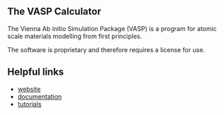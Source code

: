The VASP Calculator
--------------------

The Vienna Ab initio Simulation Package (VASP) is a program for atomic scale materials modelling from first principles.

The software is proprietary and therefore requires a license for use.

## Helpful links

 - [website](https://www.vasp.at/)
 - [documentation](https://www.vasp.at/wiki/index.php/The_VASP_Manual)
 - [tutorials](https://www.vasp.at/tutorials/latest/)
